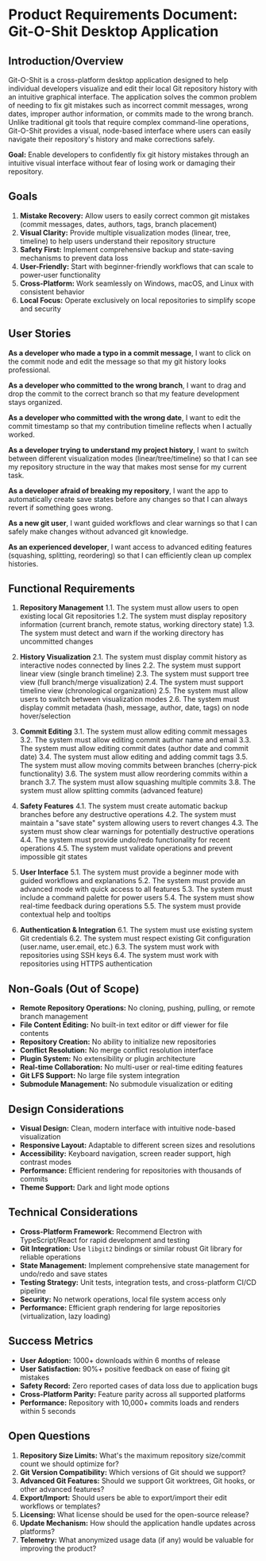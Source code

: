 # Product Requirements Document: Git-O-Shit Desktop Application

## Introduction/Overview

Git-O-Shit is a cross-platform desktop application designed to help individual developers visualize and edit their local Git repository history with an intuitive graphical interface. The application solves the common problem of needing to fix git mistakes such as incorrect commit messages, wrong dates, improper author information, or commits made to the wrong branch. Unlike traditional git tools that require complex command-line operations, Git-O-Shit provides a visual, node-based interface where users can easily navigate their repository's history and make corrections safely.

**Goal:** Enable developers to confidently fix git history mistakes through an intuitive visual interface without fear of losing work or damaging their repository.

## Goals

1. **Mistake Recovery:** Allow users to easily correct common git mistakes (commit messages, dates, authors, tags, branch placement)
2. **Visual Clarity:** Provide multiple visualization modes (linear, tree, timeline) to help users understand their repository structure
3. **Safety First:** Implement comprehensive backup and state-saving mechanisms to prevent data loss
4. **User-Friendly:** Start with beginner-friendly workflows that can scale to power-user functionality
5. **Cross-Platform:** Work seamlessly on Windows, macOS, and Linux with consistent behavior
6. **Local Focus:** Operate exclusively on local repositories to simplify scope and security

## User Stories

**As a developer who made a typo in a commit message**, I want to click on the commit node and edit the message so that my git history looks professional.

**As a developer who committed to the wrong branch**, I want to drag and drop the commit to the correct branch so that my feature development stays organized.

**As a developer who committed with the wrong date**, I want to edit the commit timestamp so that my contribution timeline reflects when I actually worked.

**As a developer trying to understand my project history**, I want to switch between different visualization modes (linear/tree/timeline) so that I can see my repository structure in the way that makes most sense for my current task.

**As a developer afraid of breaking my repository**, I want the app to automatically create save states before any changes so that I can always revert if something goes wrong.

**As a new git user**, I want guided workflows and clear warnings so that I can safely make changes without advanced git knowledge.

**As an experienced developer**, I want access to advanced editing features (squashing, splitting, reordering) so that I can efficiently clean up complex histories.

## Functional Requirements

1. **Repository Management**
   1.1. The system must allow users to open existing local Git repositories
   1.2. The system must display repository information (current branch, remote status, working directory state)
   1.3. The system must detect and warn if the working directory has uncommitted changes

2. **History Visualization**
   2.1. The system must display commit history as interactive nodes connected by lines
   2.2. The system must support linear view (single branch timeline)
   2.3. The system must support tree view (full branch/merge visualization)
   2.4. The system must support timeline view (chronological organization)
   2.5. The system must allow users to switch between visualization modes
   2.6. The system must display commit metadata (hash, message, author, date, tags) on node hover/selection

3. **Commit Editing**
   3.1. The system must allow editing commit messages
   3.2. The system must allow editing commit author name and email
   3.3. The system must allow editing commit dates (author date and commit date)
   3.4. The system must allow editing and adding commit tags
   3.5. The system must allow moving commits between branches (cherry-pick functionality)
   3.6. The system must allow reordering commits within a branch
   3.7. The system must allow squashing multiple commits
   3.8. The system must allow splitting commits (advanced feature)

4. **Safety Features**
   4.1. The system must create automatic backup branches before any destructive operations
   4.2. The system must maintain a "save state" system allowing users to revert changes
   4.3. The system must show clear warnings for potentially destructive operations
   4.4. The system must provide undo/redo functionality for recent operations
   4.5. The system must validate operations and prevent impossible git states

5. **User Interface**
   5.1. The system must provide a beginner mode with guided workflows and explanations
   5.2. The system must provide an advanced mode with quick access to all features
   5.3. The system must include a command palette for power users
   5.4. The system must show real-time feedback during operations
   5.5. The system must provide contextual help and tooltips

6. **Authentication & Integration**
   6.1. The system must use existing system Git credentials
   6.2. The system must respect existing Git configuration (user.name, user.email, etc.)
   6.3. The system must work with repositories using SSH keys
   6.4. The system must work with repositories using HTTPS authentication

## Non-Goals (Out of Scope)

- **Remote Repository Operations:** No cloning, pushing, pulling, or remote branch management
- **File Content Editing:** No built-in text editor or diff viewer for file contents
- **Repository Creation:** No ability to initialize new repositories
- **Conflict Resolution:** No merge conflict resolution interface
- **Plugin System:** No extensibility or plugin architecture
- **Real-time Collaboration:** No multi-user or real-time editing features
- **Git LFS Support:** No large file system integration
- **Submodule Management:** No submodule visualization or editing

## Design Considerations

- **Visual Design:** Clean, modern interface with intuitive node-based visualization
- **Responsive Layout:** Adaptable to different screen sizes and resolutions
- **Accessibility:** Keyboard navigation, screen reader support, high contrast modes
- **Performance:** Efficient rendering for repositories with thousands of commits
- **Theme Support:** Dark and light mode options

## Technical Considerations

- **Cross-Platform Framework:** Recommend Electron with TypeScript/React for rapid development and testing
- **Git Integration:** Use `libgit2` bindings or similar robust Git library for reliable operations
- **State Management:** Implement comprehensive state management for undo/redo and save states
- **Testing Strategy:** Unit tests, integration tests, and cross-platform CI/CD pipeline
- **Security:** No network operations, local file system access only
- **Performance:** Efficient graph rendering for large repositories (virtualization, lazy loading)

## Success Metrics

- **User Adoption:** 1000+ downloads within 6 months of release
- **User Satisfaction:** 90%+ positive feedback on ease of fixing git mistakes
- **Safety Record:** Zero reported cases of data loss due to application bugs
- **Cross-Platform Parity:** Feature parity across all supported platforms
- **Performance:** Repository with 10,000+ commits loads and renders within 5 seconds

## Open Questions

1. **Repository Size Limits:** What's the maximum repository size/commit count we should optimize for?
2. **Git Version Compatibility:** Which versions of Git should we support?
3. **Advanced Git Features:** Should we support Git worktrees, Git hooks, or other advanced features?
4. **Export/Import:** Should users be able to export/import their edit workflows or templates?
5. **Licensing:** What license should be used for the open-source release?
6. **Update Mechanism:** How should the application handle updates across platforms?
7. **Telemetry:** What anonymized usage data (if any) would be valuable for improving the product?
